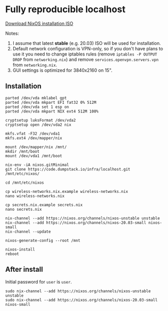 # Fully reproducible localhost

[Download NixOS installation ISO](https://nixos.org/nixos/download.html)

Notes:
1. I assume that latest **stable** (e.g. 20.03) ISO will be used for installation.
2. Default network configuration is VPN-only, so if you don't have plans to use it you need to change iptables rules (remove `iptables -P OUTPUT DROP` from `networking.nix`) and remove `services.openvpn.servers.vpn` from `networking.nix`.
3. GUI settings is optimized for 3840x2160 on 15".

## Installation

    parted /dev/vda mklabel gpt
    parted /dev/vda mkpart EFI fat32 0% 512M
    parted /dev/vda set 1 esp on
    parted /dev/vda mkpart NIX ext4 512M 100%

    cryptsetup luksFormat /dev/vda2
    cryptsetup open /dev/vda2 nix

    mkfs.vfat -F32 /dev/vda1
    mkfs.ext4 /dev/mapper/nix

    mount /dev/mapper/nix /mnt/
    mkdir /mnt/boot
    mount /dev/vda1 /mnt/boot

    nix-env -iA nixos.gitMinimal
    git clone https://code.dumpstack.io/infra/localhost.git /mnt/etc/nixos/

    cd /mnt/etc/nixos

    cp wireless-networks.nix.example wireless-networks.nix
    nano wireless-networks.nix

    cp secrets.nix.example secrets.nix
    nano secrets.nix

    nix-channel --add https://nixos.org/channels/nixos-unstable unstable
    nix-channel --add https://nixos.org/channels/nixos-20.03-small nixos-small
    nix-channel --update

    nixos-generate-config --root /mnt

    nixos-install
    reboot

## After install

Initial password for `user` is `user`.

    sudo nix-channel --add https://nixos.org/channels/nixos-unstable unstable
    sudo nix-channel --add https://nixos.org/channels/nixos-20.03-small nixos-small
